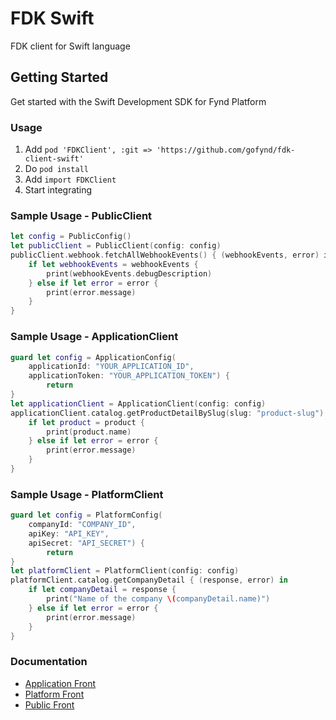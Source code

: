 # FDK Swift

FDK client for Swift language

## Getting Started

Get started with the Swift Development SDK for Fynd Platform

### Usage

1. Add `pod 'FDKClient', :git => 'https://github.com/gofynd/fdk-client-swift'`
2. Do `pod install`
3. Add `import FDKClient`
4. Start integrating

### Sample Usage - PublicClient

```swift
let config = PublicConfig()
let publicClient = PublicClient(config: config)
publicClient.webhook.fetchAllWebhookEvents() { (webhookEvents, error) in
    if let webhookEvents = webhookEvents {
        print(webhookEvents.debugDescription)
    } else if let error = error {
        print(error.message)
    }
}
```

### Sample Usage - ApplicationClient

```swift
guard let config = ApplicationConfig(
    applicationId: "YOUR_APPLICATION_ID",
    applicationToken: "YOUR_APPLICATION_TOKEN") {
        return
}
let applicationClient = ApplicationClient(config: config)
applicationClient.catalog.getProductDetailBySlug(slug: "product-slug") { (product, error) in
    if let product = product {
        print(product.name)
    } else if let error = error {
        print(error.message)
    }
}
```

### Sample Usage - PlatformClient

```swift
guard let config = PlatformConfig(
    companyId: "COMPANY_ID", 
    apiKey: "API_KEY", 
    apiSecret: "API_SECRET") {
        return
}
let platformClient = PlatformClient(config: config)
platformClient.catalog.getCompanyDetail { (response, error) in
    if let companyDetail = response {
        print("Name of the company \(companyDetail.name)")
    } else if let error = error {
        print(error.message)
    }
}
```


### Documentation

- [Application Front](documentation/application/README.md)
- [Platform Front](documentation/platform/README.md)
- [Public Front](documentation/public/README.md)

